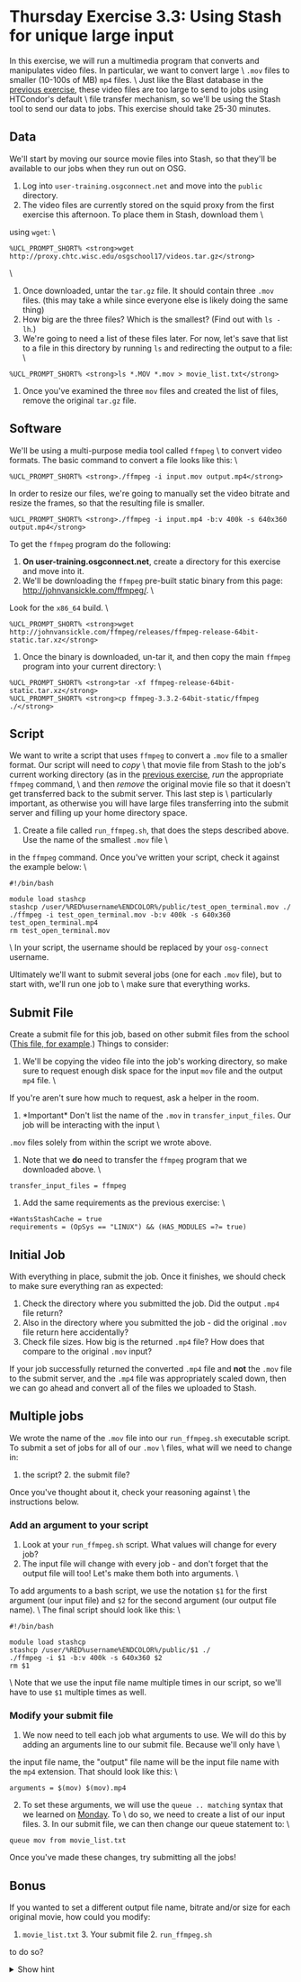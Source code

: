 Thursday Exercise 3.3: Using Stash for unique large input
=========================================================

In this exercise, we will run a multimedia program that converts and manipulates video files. In particular, we want to convert large \\ `.mov` files to smaller (10-100s of MB) `mp4` files. \\ Just like the Blast database in the [previous exercise](part3-ex2-stashcache-shared.md), these video files are too large to send to jobs using HTCondor's default \\ file transfer mechanism, so we'll be using the Stash tool to send our data to jobs. This exercise should take 25-30 minutes.

Data
----

We'll start by moving our source movie files into Stash, so that they'll be available to our jobs when they run out on OSG.

1.  Log into `user-training.osgconnect.net` and move into the `public` directory.
2.  The video files are currently stored on the squid proxy from the first exercise this afternoon. To place them in Stash, download them \\

using `wget`: \\

``` console
%UCL_PROMPT_SHORT% <strong>wget http://proxy.chtc.wisc.edu/osgschool17/videos.tar.gz</strong>
```

\\

1.  Once downloaded, untar the `tar.gz` file. It should contain three `.mov` files. (this may take a while since everyone else is likely doing the same thing)
2.  How big are the three files? Which is the smallest? (Find out with `ls -lh`.)
3.  We're going to need a list of these files later. For now, let's save that list to a file in this directory by running `ls` and redirecting the output to a file: \\

``` console
%UCL_PROMPT_SHORT% <strong>ls *.MOV *.mov > movie_list.txt</strong>
```

1.  Once you've examined the three `mov` files and created the list of files, remove the original `tar.gz` file.

Software
--------

We'll be using a multi-purpose media tool called `ffmpeg` \\ to convert video formats. The basic command to convert a file looks like this: \\

``` console
%UCL_PROMPT_SHORT% <strong>./ffmpeg -i input.mov output.mp4</strong>
```

In order to resize our files, we're going to manually set the video bitrate and resize the frames, so that the resulting file is smaller.

``` console
%UCL_PROMPT_SHORT% <strong>./ffmpeg -i input.mp4 -b:v 400k -s 640x360 output.mp4</strong>
```

To get the `ffmpeg` program do the following:

1.  **On user-training.osgconnect.net**, create a directory for this exercise and move into it.
2.  We'll be downloading the `ffmpeg` pre-built static binary from this page: <http://johnvansickle.com/ffmpeg/>. \\

Look for the `x86_64` build. \\

``` console
%UCL_PROMPT_SHORT% <strong>wget http://johnvansickle.com/ffmpeg/releases/ffmpeg-release-64bit-static.tar.xz</strong>
```

1.  Once the binary is downloaded, un-tar it, and then copy the main `ffmpeg` program into your current directory: \\

``` console
%UCL_PROMPT_SHORT% <strong>tar -xf ffmpeg-release-64bit-static.tar.xz</strong>
%UCL_PROMPT_SHORT% <strong>cp ffmpeg-3.3.2-64bit-static/ffmpeg ./</strong>
```

Script
------

We want to write a script that uses `ffmpeg` to convert a `.mov` file to a smaller format. Our script will need to *copy* \\ that movie file from Stash to the job's current working directory (as in the [previous exercise](part3-ex2-stashcache-shared.md), *run* the appropriate `ffmpeg` command, \\ and then *remove* the original movie file so that it doesn't get transferred back to the submit server. This last step is \\ particularly important, as otherwise you will have large files transferring into the submit server and filling up your home directory space.

1.  Create a file called `run_ffmpeg.sh`, that does the steps described above. Use the name of the smallest `.mov` file \\

in the `ffmpeg` command. Once you've written your script, check it against the example below: \\

``` file
#!/bin/bash

module load stashcp
stashcp /user/%RED%username%ENDCOLOR%/public/test_open_terminal.mov ./
./ffmpeg -i test_open_terminal.mov -b:v 400k -s 640x360 test_open_terminal.mp4
rm test_open_terminal.mov
```

\\ In your script, the username should be replaced by your `osg-connect` username.

Ultimately we'll want to submit several jobs (one for each `.mov` file), but to start with, we'll run one job to \\ make sure that everything works.

Submit File
-----------

Create a submit file for this job, based on other submit files from the school ([This file, for example](UserSchool17Thurs22HTCondorFT#Start_with_a_test_submit_file).) Things to consider:

1.  We'll be copying the video file into the job's working directory, so make sure to request enough disk space for the input `mov` file and the output `mp4` file. \\

If you're aren't sure how much to request, ask a helper in the room.

1.  \*Important\* Don't list the name of the `.mov` in `transfer_input_files`. Our job will be interacting with the input \\

`.mov` files solely from within the script we wrote above.

1.  Note that we **do** need to transfer the `ffmpeg` program that we downloaded above. \\

``` file
transfer_input_files = ffmpeg
```

1.  Add the same requirements as the previous exercise: \\

``` file
+WantsStashCache = true
requirements = (OpSys == "LINUX") && (HAS_MODULES =?= true)
```

Initial Job
-----------

With everything in place, submit the job. Once it finishes, we should check to make sure everything ran as expected:

1.  Check the directory where you submitted the job. Did the output `.mp4` file return?
2.  Also in the directory where you submitted the job - did the original `.mov` file return here accidentally?
3.  Check file sizes. How big is the returned `.mp4` file? How does that compare to the original `.mov` input?

If your job successfully returned the converted `.mp4` file and **not** the `.mov` file to the submit server, and the `.mp4` file was appropriately scaled down, then we can go ahead and convert all of the files we uploaded to Stash.

Multiple jobs
-------------

We wrote the name of the `.mov` file into our `run_ffmpeg.sh` executable script. To submit a set of jobs for all of our `.mov` \\ files, what will we need to change in:

1.  the script? 2. the submit file?

Once you've thought about it, check your reasoning against \\ the instructions below.

### Add an argument to your script

1.  Look at your `run_ffmpeg.sh` script. What values will change for every job?
2.  The input file will change with every job - and don't forget that the output file will too! Let's make them both into arguments. \\

To add arguments to a bash script, we use the notation `$1` for the first argument (our input file) and `$2` for the second argument (our output file name). \\ The final script should look like this: \\

``` file
#!/bin/bash

module load stashcp
stashcp /user/%RED%username%ENDCOLOR%/public/$1 ./
./ffmpeg -i $1 -b:v 400k -s 640x360 $2
rm $1
```

\\ Note that we use the input file name multiple times in our script, so we'll have to use `$1` multiple times as well.

### Modify your submit file

1.  We now need to tell each job what arguments to use. We will do this by adding an arguments line to our submit file. Because we'll only have \\

the input file name, the "output" file name will be the input file name with the `mp4` extension. That should look like this: \\

``` file
arguments = $(mov) $(mov).mp4
```

2. To set these arguments, we will use the `queue .. matching` syntax that we learned on [Monday](../day1/part2-ex6-queue-from.md). To \\ do so, we need to create a list of our input files. 3. In our submit file, we can then change our queue statement to: \\

``` file
queue mov from movie_list.txt
```

Once you've made these changes, try submitting all the jobs!

Bonus
-----

If you wanted to set a different output file name, bitrate and/or size for each original movie, how could you modify:

1.  `movie_list.txt` 3. Your submit file 2. `run_ffmpeg.sh`

to do so?

<details>
  <summary>Show hint</summary> Here's the changes you can make to the various files:

1.  `movie_list.txt` \\

``` file
ducks.MOV ducks.mp4 500k 1280x720
teaching.MOV teaching.mp4 400k 320x180
test_open_terminal.mov terminal.mp4 600k 640x360
```

2. Submit file\\

``` file
arguments = $(mov) $(mp4) $(bitrate) $(size)

queue mov,mp4,bitrate,size from movie_list.txt
```

3. `run_ffmpeg.sh` \\

``` file
#!/bin/bash

module load stashcp
stashcp /user/%RED%username%ENDCOLOR%/public/$1 ./
./ffmpeg -i $1 -b:v $3 -s $4 $2
rm $1
```

</details>


